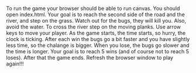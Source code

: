 To run the game your browser should be able to run canvas.
You should open index.html.
Your goal is to reach the second side of the road and the river, and step on the grass.
Watch out for the bugs, they will kill you. Also, avoid the water. To cross the river step on the moving planks.
Use arrow keys to move your player.
As the game starts, the time starts, so hurry, the clock is ticking.
After each win the bugs go a bit faster and you have slightly less time, so the chalange is bigger. When you lose, the bugs go slower and the time is longer.
Your goal is to reach 5 wins (and of course not to reach 5 loses). After that the game ends. Refresh the browser window to play again!!!